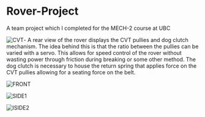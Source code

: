 # Rover-Project
A team project which I completed for the MECH-2 course at UBC


![CVT](https://user-images.githubusercontent.com/46405515/94864661-310efe80-03f1-11eb-8e04-d4f15da9d595.JPG)- A rear view of the rover displays the CVT pullies and dog clutch mechanism. The idea behind this is that the ratio between the pullies can be varied with a servo. This allows for speed control of the rover without wasting power through friction during breaking or some other method. The dog clutch is necessary to house the return spring that applies force on the CVT pullies allowing for a seating force on the belt.

![FRONT](https://user-images.githubusercontent.com/46405515/94864664-31a79500-03f1-11eb-813c-ed919104d017.JPG)

![SIDE1](https://user-images.githubusercontent.com/46405515/94864666-32402b80-03f1-11eb-827d-89a8f252198b.JPG)

![ISIDE2](https://user-images.githubusercontent.com/46405515/94864668-32d8c200-03f1-11eb-89e6-44c2e545dc57.JPG)
